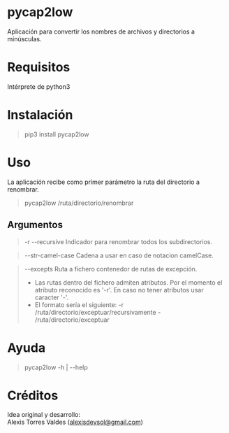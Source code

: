 # pycap2low
Aplicación para convertir los nombres de archivos y directorios a minúsculas.

# Requisitos
Intérprete de python3

# Instalación
> pip3 install pycap2low

# Uso
La aplicación recibe como primer parámetro la ruta del directorio a renombrar.
> pycap2low /ruta/directorio/renombrar

## Argumentos
> -r --recursive Indicador para renombrar todos los subdirectorios.

> --str-camel-case Cadena a usar en caso de notacion camelCase.

> --excepts Ruta a fichero contenedor de rutas de excepción.
>- Las rutas dentro del fichero admiten atributos. Por el momento el atributo reconocido es '-r'. En caso no tener atributos usar caracter '-'.
>- El formato sería el siguiente:
    -r /ruta/directorio/exceptuar/recursivamente
    - /ruta/directorio/exceptuar

# Ayuda
> pycap2low -h | --help

# Créditos
<p>Idea original y desarrollo:<br>
Alexis Torres Valdes (<a href="mailto: alexisdevsol@gmail.com">alexisdevsol@gmail.com</a>)</p>


